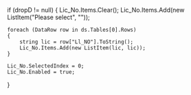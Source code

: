 if (dropD != null)
{
    Lic_No.Items.Clear();
    Lic_No.Items.Add(new ListItem("Please select", ""));

    foreach (DataRow row in ds.Tables[0].Rows)
    {
        string lic = row["Ll_NO"].ToString();
        Lic_No.Items.Add(new ListItem(lic, lic));
    }
    
    Lic_No.SelectedIndex = 0;
    Lic_No.Enabled = true;
}
